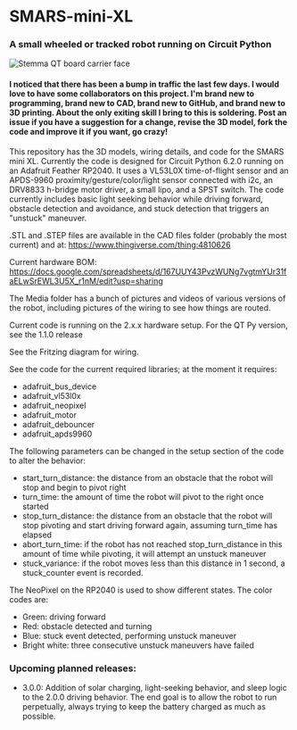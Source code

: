 # SMARS-mini-XL
### A small wheeled or tracked robot running on Circuit Python

![Stemma QT board carrier face](https://user-images.githubusercontent.com/81754963/115438428-62a7b580-a1db-11eb-8941-654ec8801648.jpg)

#### I noticed that there has been a bump in traffic the last few days. I would love to have some collaborators on this project. I'm brand new to programming, brand new to CAD, brand new to GitHub, and brand new to 3D printing. About the only exiting skill I bring to this is soldering. Post an issue if you have a suggestion for a change, revise the 3D model, fork the code and improve it if you want, go crazy!

This repository has the 3D models, wiring details, and code for the SMARS mini XL. Currently the code is designed for Circuit Python 6.2.0 running on an Adafruit Feather RP2040. It uses a VL53L0X time-of-flight sensor and an APDS-9960 proximity/gesture/color/light sensor connected with i2c, an DRV8833 h-bridge motor driver, a small lipo, and a SPST switch. The code currently includes basic light seeking behavior while driving forward, obstacle detection and avoidance, and stuck detection that triggers an "unstuck" maneuver.

.STL and .STEP files are available in the CAD files folder (probably the most current) and at: https://www.thingiverse.com/thing:4810626

Current hardware BOM: https://docs.google.com/spreadsheets/d/167UUY43PvzWUNg7vgtmYUr31faELwSrEWL3U5X_r1nM/edit?usp=sharing

The Media folder has a bunch of pictures and videos of various versions of the robot, including pictures of the wiring to see how things are routed.

Current code is running on the 2.x.x hardware setup. For the QT Py version, see the 1.1.0 release

See the Fritzing diagram for wiring.

See the code for the current required libraries; at the moment it requires:

  - adafruit_bus_device
  - adafruit_vl53l0x
  - adafruit_neopixel
  - adafruit_motor
  - adafruit_debouncer
  - adafruit_apds9960

The following parameters can be changed in the setup section of the code to alter the behavior:

  - start_turn_distance: the distance from an obstacle that the robot will stop and begin to pivot right
  - turn_time: the amount of time the robot will pivot to the right once started
  - stop_turn_distance: the distance from an obstacle that the robot will stop pivoting and start driving forward again, assuming turn_time has elapsed
  - abort_turn_time: if the robot has not reached stop_turn_distance in this amount of time while pivoting, it will attempt an unstuck maneuver
  - stuck_variance: if the robot moves less than this distance in 1 second, a stuck_counter event is recorded.

The NeoPixel on the RP2040 is used to show different states. The color codes are:
  - Green: driving forward
  - Red: obstacle detected and turning
  - Blue: stuck event detected, performing unstuck maneuver
  - Bright white: three consecutive unstuck maneuvers have failed

### Upcoming planned releases:
  - 3.0.0: Addition of solar charging, light-seeking behavior, and sleep logic to the 2.0.0 driving behavior. The end goal is to allow the robot to run perpetually, always trying to keep the battery charged as much as possible.
